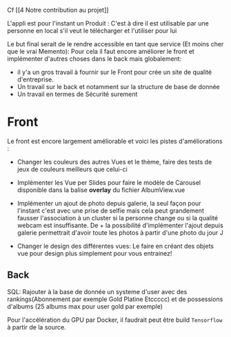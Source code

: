 Cf [[4 Notre contribution au projet]]

L'appli est pour l'instant un Produit : C'est à dire il est utilisable par une personne en local s'il veut le télécharger et l'utiliser pour lui

Le but final serait de le rendre accessible en tant que service (Et moins cher que le vrai Memento): Pour cela il faut encore améliorer le front et implémenter d'autres choses dans le back mais globalement:
- il y'a un gros travail à fournir sur le Front pour crée un site de qualité d'entreprise. 
- Un travail sur le back et notamment sur la structure de base de donnée
- Un travail en termes de Sécurité surement 
# Front 

Le front est encore largement améliorable et voici les pistes d'améliorations :

- Changer les couleurs des autres Vues et le thème, faire des tests de jeux de couleurs meilleurs que celui-ci

- Implémenter les Vue per Slides pour faire le modèle de Carousel disponible dans la balise 
**overlay** du fichier AlbumView.vue

- Implémenter un ajout de photo depuis galerie, la seul façon pour l'instant c'est avec une prise de selfie mais cela peut grandement fausser l'association à un cluster si la personne change ou si la qualité webcam est insuffisante.
De + la possibilité d'implémenter l'ajout depuis galerie permettrait d'avoir toute les photos à partir d'une photo du jour J

- Changer le design des différentes vues: Le faire en créant des objets vue pour design plus simplement pour vous entrainez!

## Back

SQL:
Rajouter à la base de donnée un systeme d'user avec des rankings(Abonnement par exemple Gold Platine Etccccc) et de possessions d'albums (25 albums max pour user gold par exemple)

Pour l'accélération du GPU par Docker, il faudrait peut être build `Tensorflow` à partir de la source.